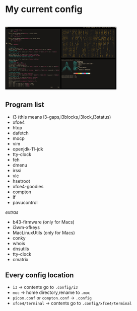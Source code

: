 # My current config

# <img src="https://raw.githubusercontent.com/datcuandrei/current-config/main/config.png" width=70% height=70% />

## Program list
 - i3 (this means i3-gaps,i3blocks,i3lock,i3status)
 - xfce4
 - htop
 - dafetch
 - mocp
 - vim
 - openjdk-11-jdk
 - tty-clock
 - feh
 - dmenu
 - irssi
 - vlc
 - hsetroot
 - xfce4-goodies
 - compton
 - lf
 - pavucontrol
 
<i>extras</i>
 - b43-firmware (only for Macs)
 - i3wm-xfkeys
 - MacLinuxUtils (only for Macs)
 - conky
 - whois
 - dnsutils
 - tty-clock
 - cmatrix
 

## Every config location

- `i3` -> contents go to `.config/i3`
- `moc` -> home directory,rename to `.moc`
- `picom.conf` or `compton.conf` -> `.config`
- `xfce4/terminal` -> contents go to `.config/xfce4/terminal`
